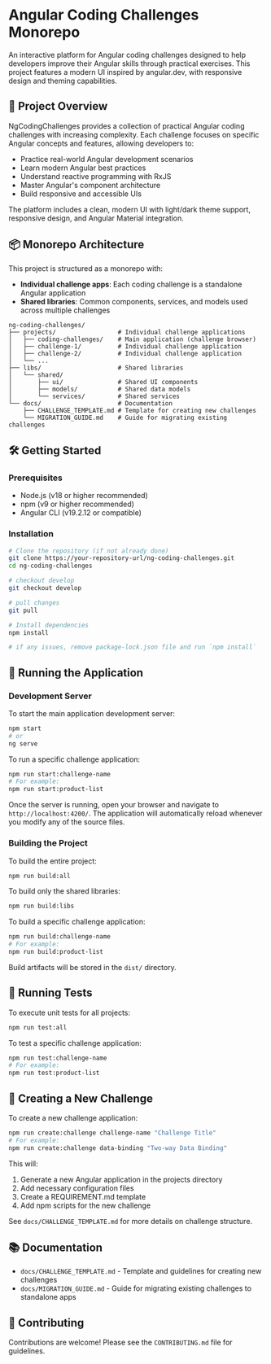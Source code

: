# Angular Coding Challenges Monorepo

An interactive platform for Angular coding challenges designed to help developers improve their Angular skills through practical exercises. This project features a modern UI inspired by angular.dev, with responsive design and theming capabilities.

## 🚀 Project Overview

NgCodingChallenges provides a collection of practical Angular coding challenges with increasing complexity. Each challenge focuses on specific Angular concepts and features, allowing developers to:

- Practice real-world Angular development scenarios
- Learn modern Angular best practices
- Understand reactive programming with RxJS
- Master Angular's component architecture
- Build responsive and accessible UIs

The platform includes a clean, modern UI with light/dark theme support, responsive design, and Angular Material integration.

## 📦 Monorepo Architecture

This project is structured as a monorepo with:

- **Individual challenge apps**: Each coding challenge is a standalone Angular application
- **Shared libraries**: Common components, services, and models used across multiple challenges

```
ng-coding-challenges/
├── projects/                 # Individual challenge applications
│   ├── coding-challenges/    # Main application (challenge browser)
│   ├── challenge-1/          # Individual challenge application
│   ├── challenge-2/          # Individual challenge application
│   └── ...
├── libs/                     # Shared libraries
│   └── shared/
│       ├── ui/               # Shared UI components
│       ├── models/           # Shared data models
│       └── services/         # Shared services
└── docs/                     # Documentation
    ├── CHALLENGE_TEMPLATE.md # Template for creating new challenges
    └── MIGRATION_GUIDE.md    # Guide for migrating existing challenges
```

## 🛠️ Getting Started

### Prerequisites

- Node.js (v18 or higher recommended)
- npm (v9 or higher recommended)
- Angular CLI (v19.2.12 or compatible)

### Installation

```bash
# Clone the repository (if not already done)
git clone https://your-repository-url/ng-coding-challenges.git
cd ng-coding-challenges

# checkout develop
git checkout develop

# pull changes
git pull

# Install dependencies
npm install

# if any issues, remove package-lock.json file and run `npm install`
```

## 🚀 Running the Application

### Development Server

To start the main application development server:

```bash
npm start
# or
ng serve
```

To run a specific challenge application:

```bash
npm run start:challenge-name
# For example:
npm run start:product-list
```

Once the server is running, open your browser and navigate to `http://localhost:4200/`. The application will automatically reload whenever you modify any of the source files.

### Building the Project

To build the entire project:

```bash
npm run build:all
```

To build only the shared libraries:

```bash
npm run build:libs
```

To build a specific challenge application:

```bash
npm run build:challenge-name
# For example:
npm run build:product-list
```

Build artifacts will be stored in the `dist/` directory.

## 🧪 Running Tests

To execute unit tests for all projects:

```bash
npm run test:all
```

To test a specific challenge application:

```bash
npm run test:challenge-name
# For example:
npm run test:product-list
```

## 🚀 Creating a New Challenge

To create a new challenge application:

```bash
npm run create:challenge challenge-name "Challenge Title"
# For example:
npm run create:challenge data-binding "Two-way Data Binding"
```

This will:
1. Generate a new Angular application in the projects directory
2. Add necessary configuration files
3. Create a REQUIREMENT.md template
4. Add npm scripts for the new challenge

See `docs/CHALLENGE_TEMPLATE.md` for more details on challenge structure.

## 📚 Documentation

- `docs/CHALLENGE_TEMPLATE.md` - Template and guidelines for creating new challenges
- `docs/MIGRATION_GUIDE.md` - Guide for migrating existing challenges to standalone apps

## 🤝 Contributing

Contributions are welcome! Please see the `CONTRIBUTING.md` file for guidelines.
